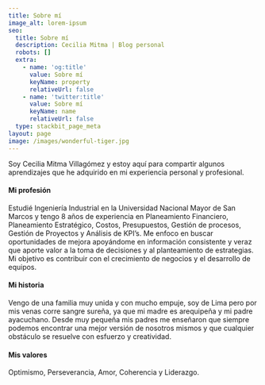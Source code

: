 ```yaml
---
title: Sobre mí
image_alt: lorem-ipsum
seo:
  title: Sobre mí
  description: Cecilia Mitma | Blog personal
  robots: []
  extra:
    - name: 'og:title'
      value: Sobre mí
      keyName: property
      relativeUrl: false
    - name: 'twitter:title'
      value: Sobre mí
      keyName: name
      relativeUrl: false
  type: stackbit_page_meta
layout: page
image: /images/wonderful-tiger.jpg
---
```

Soy Cecilia Mitma Villagómez y estoy aquí para compartir algunos aprendizajes que he adquirido en mi experiencia personal y profesional.


#### **Mi profesión**

Estudié Ingeniería Industrial en la Universidad Nacional Mayor de San Marcos y tengo 8 años de experiencia en Planeamiento Financiero, Planeamiento Estratégico, Costos, Presupuestos, Gestión de procesos, Gestión de Proyectos y Análisis de KPI’s. Me enfoco en buscar oportunidades de mejora apoyándome en información consistente y veraz que aporte valor a la toma de decisiones y al planteamiento de estrategias.  Mi objetivo es contribuir con el crecimiento de negocios y el desarrollo de equipos.

#### **Mi historia**

Vengo de una familia muy unida y con mucho empuje, soy de Lima pero por mis venas corre sangre sureña, ya que mi madre es arequipeña y mi padre ayacuchano. Desde muy pequeña mis padres me enseñaron que siempre podemos encontrar una mejor versión de nosotros mismos y que cualquier obstáculo se resuelve con esfuerzo y creatividad.

#### **Mis valores**

Optimismo, Perseverancia, Amor, Coherencia y Liderazgo.
